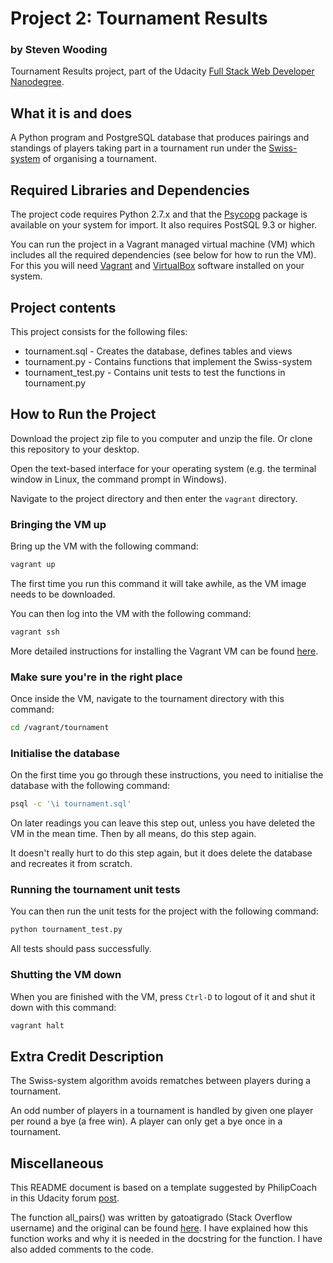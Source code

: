 # Project 2: Tournament Results
### by Steven Wooding
Tournament Results project, part of the Udacity [Full Stack Web Developer
Nanodegree](https://www.udacity.com/course/full-stack-web-developer-nanodegree--nd004).

## What it is and does
A Python program and PostgreSQL database that produces pairings and standings of players
taking part in a tournament run under the
[Swiss-system](https://en.wikipedia.org/wiki/Swiss-system_tournament) of organising a
tournament.

## Required Libraries and Dependencies
The project code requires Python 2.7.x and that the [Psycopg](http://initd.org/psycopg/)
package is available on your system for import. It also requires PostSQL 9.3 or higher.

You can run the project in a Vagrant managed virtual machine (VM) which includes all the
required dependencies (see below for how to run the VM). For this you will need
[Vagrant](https://www.vagrantup.com/downloads) and
[VirtualBox](https://www.virtualbox.org/wiki/Downloads) software installed on your
system.

## Project contents
This project consists for the following files:

* tournament.sql - Creates the database, defines tables and views
* tournament.py - Contains functions that implement the Swiss-system
* tournament_test.py - Contains unit tests to test the functions in tournament.py

## How to Run the Project
Download the project zip file to you computer and unzip the file. Or clone this
repository to your desktop.

Open the text-based interface for your operating system (e.g. the terminal
window in Linux, the command prompt in Windows).

Navigate to the project directory and then enter the `vagrant` directory.

### Bringing the VM up
Bring up the VM with the following command:

```bash
vagrant up
```

The first time you run this command it will take awhile, as the VM image needs to
be downloaded.

You can then log into the VM with the following command:

```bash
vagrant ssh
```

More detailed instructions for installing the Vagrant VM can be found
[here](https://www.udacity.com/wiki/ud197/install-vagrant).

### Make sure you're in the right place
Once inside the VM, navigate to the tournament directory with this command:

```bash
cd /vagrant/tournament
```

### Initialise the database
On the first time you go through these instructions, you need to initialise
the database with the following command:

```bash
psql -c '\i tournament.sql'
```

On later readings you can leave this step out, unless you have deleted the
VM in the mean time. Then by all means, do this step again.

It doesn't really hurt to do this step again, but it does delete the database and
recreates it from scratch.

### Running the tournament unit tests
You can then run the unit tests for the project with the following command:

```bash
python tournament_test.py
```

All tests should pass successfully.

### Shutting the VM down
When you are finished with the VM, press `Ctrl-D` to logout of it and shut it down
with this command:

```bash
vagrant halt
```

## Extra Credit Description
The Swiss-system algorithm avoids rematches between players during a tournament.

An odd number of players in a tournament is handled by given one player per round a
bye (a free win). A player can only get a bye once in a tournament.

## Miscellaneous
This README document is based on a template suggested by PhilipCoach in this
Udacity forum [post](https://discussions.udacity.com/t/readme-files-in-project-1/23524).

The function all_pairs() was written by gatoatigrado (Stack Overflow username) and
the original can be found [here](http://stackoverflow.com/a/13020502). I have explained
how this function works and why it is needed in the docstring for the function. I have
also added comments to the code.
